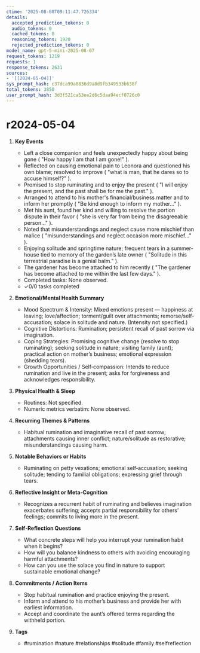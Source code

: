 ```yaml
---
ctime: '2025-08-08T09:11:47.726334'
details:
  accepted_prediction_tokens: 0
  audio_tokens: 0
  cached_tokens: 0
  reasoning_tokens: 1920
  rejected_prediction_tokens: 0
model_name: gpt-5-mini-2025-08-07
request_tokens: 1219
requests: 1
response_tokens: 2631
sources:
- '[[2024-05-04]]'
sys_prompt_hash: c37dca99a8836d9a8d9fb349533b638f
total_tokens: 3850
user_prompt_hash: 3d3f521ca53ee2d6c5daa94ecf0726c0
---
```

# r2024-05-04

1. **Key Events**
   - Left a close companion and feels unexpectedly happy about being gone ( "How happy I am that I am gone!" ).
   - Reflected on causing emotional pain to Leonora and questioned his own blame; resolved to improve ( "what is man, that he dares so to accuse himself?" ).
   - Promised to stop ruminating and to enjoy the present ( "I will enjoy the present, and the past shall be for me the past." ).
   - Arranged to attend to his mother's financial/business matter and to inform her promptly ( "Be kind enough to inform my mother..." ).
   - Met his aunt, found her kind and willing to resolve the portion dispute in their favor ( "she is very far from being the disagreeable person..." ).
   - Noted that misunderstandings and neglect cause more mischief than malice ( "misunderstandings and neglect occasion more mischief..." ).
   - Enjoying solitude and springtime nature; frequent tears in a summer-house tied to memory of the garden’s late owner ( "Solitude in this terrestrial paradise is a genial balm." ).
   - The gardener has become attached to him recently ( "The gardener has become attached to me within the last few days." ).
   - Completed tasks: None observed.
   - ✓0/0 tasks completed

2. **Emotional/Mental Health Summary**
   - Mood Spectrum & Intensity: Mixed emotions present — happiness at leaving; love/affection; torment/guilt over attachments; remorse/self-accusation; solace in solitude and nature. (Intensity not specified.)
   - Cognitive Distortions: Rumination; persistent recall of past sorrow via imagination.
   - Coping Strategies: Promising cognitive change (resolve to stop ruminating); seeking solitude in nature; visiting family (aunt); practical action on mother’s business; emotional expression (shedding tears).
   - Growth Opportunities / Self‑compassion: Intends to reduce rumination and live in the present; asks for forgiveness and acknowledges responsibility.

3. **Physical Health & Sleep**
   - Routines: Not specified.
   - Numeric metrics verbatim: None observed.

4. **Recurring Themes & Patterns**
   - Habitual rumination and imaginative recall of past sorrow; attachments causing inner conflict; nature/solitude as restorative; misunderstandings causing harm.

5. **Notable Behaviors or Habits**
   - Ruminating on petty vexations; emotional self‑accusation; seeking solitude; tending to familial obligations; expressing grief through tears.

6. **Reflective Insight or Meta‑Cognition**
   - Recognizes a recurrent habit of ruminating and believes imagination exacerbates suffering; accepts partial responsibility for others’ feelings; commits to living more in the present.

7. **Self‑Reflection Questions**
   - What concrete steps will help you interrupt your rumination habit when it begins?
   - How will you balance kindness to others with avoiding encouraging harmful attachments?
   - How can you use the solace you find in nature to support sustainable emotional change?

8. **Commitments / Action Items**
   - Stop habitual rumination and practice enjoying the present.
   - Inform and attend to his mother’s business and provide her with earliest information.
   - Accept and coordinate the aunt’s offered terms regarding the withheld portion.

9. **Tags**
   - #rumination #nature #relationships #solitude #family #selfreflection